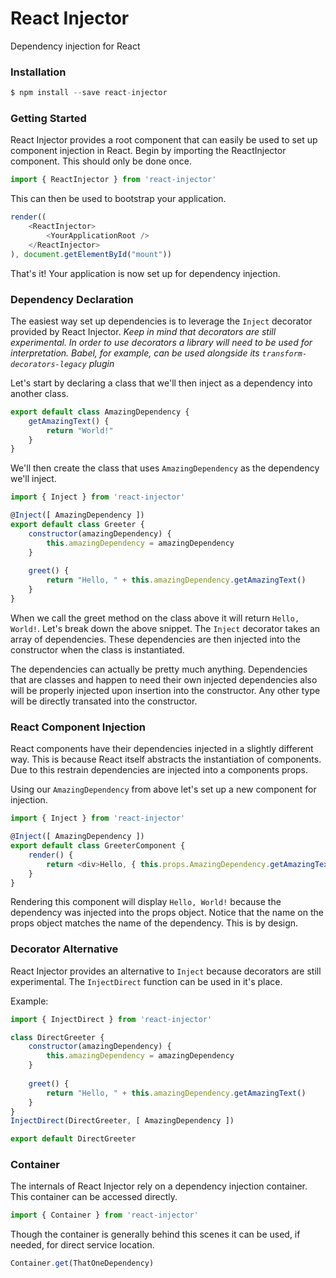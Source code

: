 # React Injector

Dependency injection for React

### Installation

```javascript
$ npm install --save react-injector
```

### Getting Started

React Injector provides a root component that can easily be used to set up component injection in React. Begin by importing the ReactInjector component. This should only be done once.
```javascript
import { ReactInjector } from 'react-injector'
```
This can then be used to bootstrap your application.
```javascript
render((
    <ReactInjector>
        <YourApplicationRoot />
    </ReactInjector>
), document.getElementById("mount"))
```
That's it! Your application is now set up for dependency injection.

### Dependency Declaration
The easiest way set up dependencies is to leverage the `Inject` decorator provided by React Injector.
*Keep in mind that decorators are still experimental. In order to use decorators a library will need to be used for interpretation. Babel, for example, can be used alongside its `transform-decorators-legacy` plugin*

Let's start by declaring a class that we'll then inject as a dependency into another class.
```javascript
export default class AmazingDependency {
    getAmazingText() {
        return "World!"
    }
}
```

We'll then create the class that uses `AmazingDependency` as the dependency we'll inject.
```javascript
import { Inject } from 'react-injector'

@Inject([ AmazingDependency ])
export default class Greeter {
    constructor(amazingDependency) {
        this.amazingDependency = amazingDependency
    }
    
    greet() {
        return "Hello, " + this.amazingDependency.getAmazingText()
    }
}
```
When we call the greet method on the class above it will return `Hello, World!`. Let's break down the above snippet. The `Inject` decorator takes an array of dependencies. These dependencies are then injected into the constructor when the class is instantiated.

The dependencies can actually be pretty much anything. Dependencies that are classes and happen to need their own injected dependencies also will be properly injected upon insertion into the constructor. Any other type will be directly transated into the constructor.

### React Component Injection
React components have their dependencies injected in a slightly different way. This is because React itself abstracts the instantiation of components. Due to this restrain dependencies are injected into a components props.

Using our `AmazingDependency` from above let's set up a new component for injection.
```javascript
import { Inject } from 'react-injector'

@Inject([ AmazingDependency ])
export default class GreeterComponent {
    render() {
        return <div>Hello, { this.props.AmazingDependency.getAmazingText() }</div>
    }
}
```
Rendering this component will display `Hello, World!` because the dependency was injected into the props object. Notice that the name on the props object matches the name of the dependency. This is by design.

### Decorator Alternative
React Injector provides an alternative to `Inject` because decorators are still experimental. The `InjectDirect` function can be used in it's place.

Example:
```javascript
import { InjectDirect } from 'react-injector'

class DirectGreeter {
    constructor(amazingDependency) {
        this.amazingDependency = amazingDependency
    }
    
    greet() {
        return "Hello, " + this.amazingDependency.getAmazingText()
    }
}
InjectDirect(DirectGreeter, [ AmazingDependency ])

export default DirectGreeter
```

### Container
The internals of React Injector rely on a dependency injection container. This container can be accessed directly.
```javascript
import { Container } from 'react-injector'
```

Though the container is generally behind this scenes it can be used, if needed, for direct service location.
```javascript
Container.get(ThatOneDependency)
```
